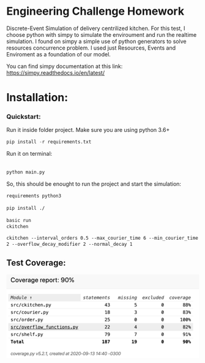 # Engineering Challenge Homework

Discrete-Event Simulation of delivery centrilized kitchen. For this test, I choose python with simpy to simulate the enviroument and run the realtime simulation.
I found on simpy a simple use of python generators to solve resources concurrence problem. I used just Resources, Events and Enviroment as a foundation of our model.

You can find simpy documentation at this link: https://simpy.readthedocs.io/en/latest/

# Installation:

### Quickstart:

Run it inside folder project. Make sure you are using python 3.6+

```python
pip install -r requirements.txt

```

Run it on terminal:

```python

python main.py

```

So, this should be enought to run the project and start the simulation:



    requirements python3

    pip install ./

    basic run
    ckitchen

```
ckitchen --interval_orders 0.5 --max_courier_time 6 --min_courier_time 2 --overflow_decay_modifier 2 --normal_decay 1

```

## Test Coverage:

![Coverage test report](./src/resources/report.png)
